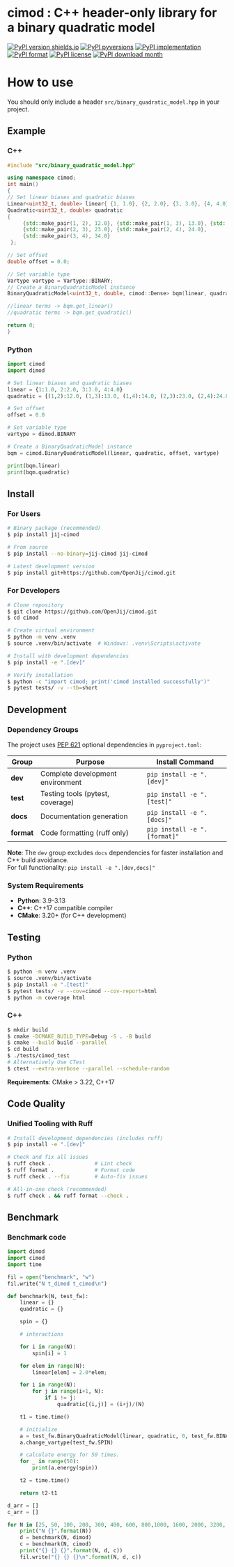 # cimod : C++ header-only library for a binary quadratic model

[![PyPI version shields.io](https://img.shields.io/pypi/v/jij-cimod.svg)](https://pypi.python.org/pypi/jij-cimod/)
[![PyPI pyversions](https://img.shields.io/pypi/pyversions/jij-cimod.svg)](https://pypi.python.org/pypi/jij-cimod/)
[![PyPI implementation](https://img.shields.io/pypi/implementation/jij-cimod.svg)](https://pypi.python.org/pypi/ji-cimod/)
[![PyPI format](https://img.shields.io/pypi/format/jij-cimod.svg)](https://pypi.python.org/pypi/jij-cimod/)
[![PyPI license](https://img.shields.io/pypi/l/jij-cimod.svg)](https://pypi.python.org/pypi/jij-cimod/)
[![PyPI download month](https://img.shields.io/pypi/dm/jij-cimod.svg)](https://pypi.python.org/pypi/jij-cimod/)

# How to use

You should only include a header `src/binary_quadratic_model.hpp` in your project.

## Example

### C++

```cpp
#include "src/binary_quadratic_model.hpp"

using namespace cimod;
int main()
{
// Set linear biases and quadratic biases
Linear<uint32_t, double> linear{ {1, 1.0}, {2, 2.0}, {3, 3.0}, {4, 4.0} };
Quadratic<uint32_t, double> quadratic
{
     {std::make_pair(1, 2), 12.0}, {std::make_pair(1, 3), 13.0}, {std::make_pair(1, 4), 14.0},
     {std::make_pair(2, 3), 23.0}, {std::make_pair(2, 4), 24.0},
     {std::make_pair(3, 4), 34.0}
 };

// Set offset
double offset = 0.0;

// Set variable type
Vartype vartype = Vartype::BINARY;
// Create a BinaryQuadraticModel instance
BinaryQuadraticModel<uint32_t, double, cimod::Dense> bqm(linear, quadratic, offset, vartype);

//linear terms -> bqm.get_linear()
//quadratic terms -> bqm.get_quadratic()

return 0;
}
```

### Python

```python
import cimod
import dimod

# Set linear biases and quadratic biases
linear = {1:1.0, 2:2.0, 3:3.0, 4:4.0}
quadratic = {(1,2):12.0, (1,3):13.0, (1,4):14.0, (2,3):23.0, (2,4):24.0, (3,4):34.0}

# Set offset
offset = 0.0

# Set variable type
vartype = dimod.BINARY

# Create a BinaryQuadraticModel instance
bqm = cimod.BinaryQuadraticModel(linear, quadratic, offset, vartype)

print(bqm.linear)
print(bqm.quadratic)

```

## Install

### For Users

```sh
# Binary package (recommended)
$ pip install jij-cimod

# From source  
$ pip install --no-binary=jij-cimod jij-cimod 

# Latest development version
$ pip install git+https://github.com/OpenJij/cimod.git
```

### For Developers

```sh
# Clone repository
$ git clone https://github.com/OpenJij/cimod.git
$ cd cimod

# Create virtual environment
$ python -m venv .venv
$ source .venv/bin/activate  # Windows: .venv\Scripts\activate

# Install with development dependencies
$ pip install -e ".[dev]"

# Verify installation
$ python -c "import cimod; print('cimod installed successfully')"
$ pytest tests/ -v --tb=short
```

## Development

### Dependency Groups

The project uses [PEP 621](https://peps.python.org/pep-0621/) optional dependencies in `pyproject.toml`:

| Group | Purpose | Install Command |
|-------|---------|-----------------|
| **dev** | Complete development environment | `pip install -e ".[dev]"` |
| **test** | Testing tools (pytest, coverage) | `pip install -e ".[test]"` |
| **docs** | Documentation generation | `pip install -e ".[docs]"` |
| **format** | Code formatting (ruff only) | `pip install -e ".[format]"` |

**Note**: The `dev` group excludes `docs` dependencies for faster installation and C++ build avoidance.  
For full functionality: `pip install -e ".[dev,docs]"`

### System Requirements
- **Python**: 3.9-3.13
- **C++**: C++17 compatible compiler  
- **CMake**: 3.20+ (for C++ development)

## Testing

### Python

```sh
$ python -m venv .venv
$ source .venv/bin/activate
$ pip install -e ".[test]"
$ pytest tests/ -v --cov=cimod --cov-report=html 
$ python -m coverage html
```

### C++

```sh
$ mkdir build 
$ cmake -DCMAKE_BUILD_TYPE=Debug -S . -B build
$ cmake --build build --parallel
$ cd build
$ ./tests/cimod_test
# Alternatively Use CTest 
$ ctest --extra-verbose --parallel --schedule-random
```

**Requirements**: CMake > 3.22, C++17

## Code Quality

### Unified Tooling with Ruff

```sh
# Install development dependencies (includes ruff)
$ pip install -e ".[dev]"

# Check and fix all issues
$ ruff check .              # Lint check
$ ruff format .             # Format code  
$ ruff check . --fix        # Auto-fix issues

# All-in-one check (recommended)
$ ruff check . && ruff format --check .
```

## Benchmark

### Benchmark code

```python
import dimod
import cimod
import time

fil = open("benchmark", "w")
fil.write("N t_dimod t_cimod\n")

def benchmark(N, test_fw):
    linear = {}
    quadratic = {}

    spin = {}

    # interactions

    for i in range(N):
        spin[i] = 1

    for elem in range(N):
        linear[elem] = 2.0*elem;

    for i in range(N):
        for j in range(i+1, N):
            if i != j:
                quadratic[(i,j)] = (i+j)/(N)

    t1 = time.time()

    # initialize
    a = test_fw.BinaryQuadraticModel(linear, quadratic, 0, test_fw.BINARY)
    a.change_vartype(test_fw.SPIN)

    # calculate energy for 50 times.
    for _ in range(50):
        print(a.energy(spin))

    t2 = time.time()

    return t2-t1

d_arr = []
c_arr = []

for N in [25, 50, 100, 200, 300, 400, 600, 800,1000, 1600, 2000, 3200, 5000]:
    print("N {}".format(N))
    d = benchmark(N, dimod)
    c = benchmark(N, cimod)
    print("{} {} {}".format(N, d, c))
    fil.write("{} {} {}\n".format(N, d, c))
```

